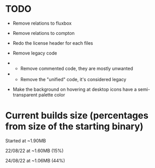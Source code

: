 # TODO

- Remove relations to fluxbox
- Remove relations to compton

- Redo the license header for each files

- Remove legacy code
- - Remove commented code, they are mostly unwanted
- - Remove the "unified" code, it's considered legacy

- Make the background on hovering at desktop icons have a semi-transparent palette color

# Current builds size (percentages from size of the starting binary)
Started at ~1.90MB

22/08/22 at ~1.60MB (15%)

24/08/22 at ~1.06MB (44%)
